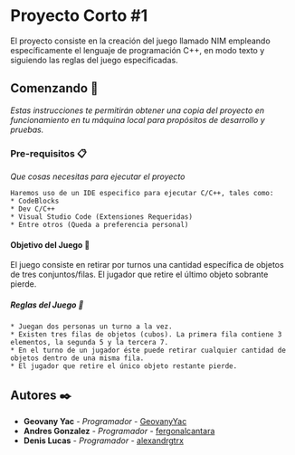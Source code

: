 # Proyecto Corto #1
El proyecto consiste en la creación del juego llamado NIM empleando específicamente el lenguaje de programación C++, en modo texto y siguiendo las reglas del juego especificadas.
## Comenzando 🚀

_Estas instrucciones te permitirán obtener una copia del proyecto en funcionamiento en tu máquina local para propósitos de desarrollo y pruebas._
### Pre-requisitos 📋
_Que cosas necesitas para ejecutar el proyecto_

```
Haremos uso de un IDE especifico para ejecutar C/C++, tales como:
* CodeBlocks
* Dev C/C++
* Visual Studio Code (Extensiones Requeridas)
* Entre otros (Queda a preferencia personal)
```
#### Objetivo del Juego 📌
El juego consiste en retirar por turnos una cantidad específica de objetos de tres conjuntos/filas. El jugador que retire el último objeto sobrante pierde.
##### Reglas del Juego 📄
```
* Juegan dos personas un turno a la vez.
* Existen tres filas de objetos (cubos). La primera fila contiene 3 elementos, la segunda 5 y la tercera 7.
* En el turno de un jugador éste puede retirar cualquier cantidad de objetos dentro de una misma fila.
* El jugador que retire el único objeto restante pierde.
```
## Autores ✒️

* **Geovany Yac** - *Programador* - [GeovanyYac](https://github.com/GeovanyYac)
* **Andres Gonzalez** - *Programador* - [fergonalcantara](https://github.com/fergonalcantara)
* **Denis Lucas** - *Programador* - [alexandrgtrx](https://github.com/alexandrgtrx)
